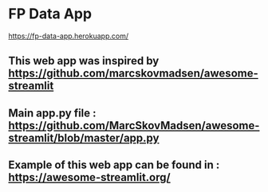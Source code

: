 # FP Data App

https://fp-data-app.herokuapp.com/

## This web app was inspired by https://github.com/marcskovmadsen/awesome-streamlit
## Main app.py file : https://github.com/MarcSkovMadsen/awesome-streamlit/blob/master/app.py
## Example of this web app can be found in : https://awesome-streamlit.org/
